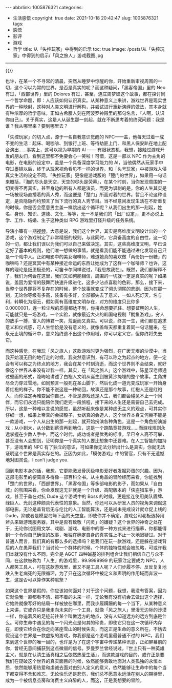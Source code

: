 ﻿﻿---
abbrlink: 1005876321
categories:
- 生活感悟
copyright: true
date: 2021-10-18 20:42:47
slug: 1005876321
tags:
- 感悟
- 影评
- 游戏
- 哲学
title: 从「失控玩家」中得到的启示
toc: true
image: /posts/从「失控玩家」中得到的启示/「风之旅人」游戏截图.jpg
---
{{<douban type="movie" id="30337388">}}

也许，在某一个不寻常的清晨，突然从睡梦中惊醒的你，开始重新审视周围的一切，这个习以为常的世界，是否是真实的呢？而这种疑问，「黑客帝国」里的 Neo 有过，「西部世界」里的 Dolores 有过，甚至，连庄周梦蝶这个故事，都在探讨同一个哲学命题，即：人应该如何认识真实。从某种意义上来讲，游戏世界是现实世界的一种映射，这种对人类文明进行解构，并尝试进行重新演绎的做法，其本身就有种浓厚的哲学意味，正如古希腊人刻在阿波罗神殿里的那句名言，『人啊，认识你自己』。关于真实，这是人从诞生那一刻起，就在不断思考着的终究问题：我是谁？我从哪里来？要到哪里去？

「失控玩家」的切入点，源于一名自我意识觉醒的 NPC——盖，他每天过着一成不变的生活：起床、喝咖啡、到银行上班、等待劫匪上门、和黑人保安趴在地上配合演出……事实上，这可以视为早期的 AI —— 有限状态机，我想，接触过游戏开发的朋友们，看到这里都不免要会心一笑啦！可惜，这是一部以 NPC 作为主角的电影，在电影的设定中，盖是一个具备深度学习能力的 AI，当他偶然从玩家手中夺过墨镜以后，终于从玩家视角看见不一样的世界。和「头号玩家」中被游戏入侵真实生活的设定不同，「失控玩家」更像是游戏版的「楚门的世界」，如果用一句话来概括，『海的尽头是天空，天空的尽头是荧幕』，在某个时刻，当你发现周围的一切变得不再真实，甚至身边的所有人都是演员，而更为讽刺的是，你的人生其实是一场被现场直播着的真人秀，而这便是「楚门」所面对着的世界。暂且不论这种设定，是否隐隐约约预言了当下流行的真人秀节目。当不经意间发现生活在不断重复的时候，你是否会愿意男主盖一样跳出这个循环呢？从我们出生的那一刻起，姓名、身份、知识、道德、文化...等等，无一不是我们的「出厂设定」，更不必说上学、工作、结婚、生子这种类似 RPG 游戏里打怪升级的任务系统。

导演小策有一期[视频](https://www.bilibili.com/video/BV1vy4y187rR?spm_id_from=333.999.0.0)，大意是说，我们这个世界，其实是高维度文明设计出的一个游戏，这个游戏制定了非常精细的规则，与此同时，它具备高度的自由性，这一切的一切，都让我们误以为我们可以自己来做决定。其实，这些高维度文明，早已设定好了基本的规则，他们唯一想做的事情，就是看我们能不能通过进化发现自己只是一个戏中人。正如电影中的美女咖啡师，难道她真的喜欢做「两份奶一份糖」的咖啡吗？还是冥冥中有某种接近命运的东西让她成为了这样一个咖啡师？也许，这样的理论是细思极恐的，可笛卡尔同样说过，『我思故我在』。既然，我们都解释不了，我们为何会在这里，我们又如何能相信，周围的一切就一定是真实的呢？如果说，盖因为爱情的鼓舞而快速升级进化，这多少沾点喜剧的色彩，那么，接下来，当整个世界即将不复存在的时候，整个故事就变成了彻头彻尾的悲剧，因为在那一刻，无论你等级有多高，装备有多好，全部都失去了意义，一如人死灯灭，名与利，转瞬化为烟云，假如真有高维度文明存在，对方的维度只比你多0.0000001，连一粒尘埃的质量都达不到，你拼命想要抓住、想要证明的人生，可能就只是一场游戏，一个实验，就像最近大火的韩国电视剧「鱿鱼游戏」，穷人的放手一搏，富人的博君一笑，荒诞而又真实。可以说，终其一生，我们都在追求意义和仪式感，可人生恰恰是没有意义的，就像盖每天都重复着同一句话醒来，在永无止境的循环中，意义始终逃不出这个作用域，你可以定义它，但你终将失去它。

而这种感觉，在我玩「风之旅人」这款游戏时更为强烈，在广袤无垠的沙漠中，当我开始漫无目的地行走的时候，我突然意识到，有可以称之为起点的地方，便一定会有可以称之为终点的地方，我会在某个时刻消逝，而这个世界则不会结束，就好像这个世界从来没有过我一样。其实，在「风之旅人」这个游戏中，陈星汉老师通过壁画的形式，隐晦地讲述了白袍人文明从诞生到被黄沙掩埋的整个故事。主角拼尽全力穿过雪地，如同预言一般死在圣山脚下，然后化成一道光变成玩家一开始身着红袍的样子。你不能不说这是一种轮回，故事还是那个故事，红袍人还是红袍人，而你注定再难变回你自己。不管是游戏还是人生，我们都会碰见不止一个同伴，而它们永远只能陪伴我们走完一段旅程，接下来的人生还是需要自己去完成。所以，这是一种难以言说的感觉，虽然听起来像是某种虚无主义的观点，可其实你仔细一想，如果上帝真的会掷骰子，女娲真的会造人，这个世界本身又何尝不能是一款游戏，一个人从出生的那一刻起，就开始扮演各种角色，这是一个角色扮演游戏；从小到大，从分数到薪资再到地位，这是一个跑酷竞技游戏……而游戏规则永远掌握在少数人手中，而这个时代，成功或者是优秀的标准，早已令人高不可攀，甚至没有人会想到，证明你是一个真实的人要比想象中还要难。在人工智能的加持下，游戏里的 NPC 有了独立的意识，可如果你无法分辨出什么是真实，你就无法证明这个世界是真实存在的。正因为如此，「模仿游戏」中的警官，只有不无遗憾地对图灵说，I can’t judge you.

回到电影本身的话，我想，它更能激发骨灰级电影爱好者发掘彩蛋的兴趣。因为，这部电影里的梗简直多得像一部百科全书。从主角盖的冒险经历来看，你能找到「楚门的世界」、「西部世界」、「黑客帝国」等多部电影的影子，而如果从『自由城』的氛围来看，你会发现这无非就是一个升级、高配版本的「侠盗猎车手」游戏，甚至于盖在对抗 Dude 这个游戏中的 Boss 的时候，更是接连使用美队盾牌、绿巨人、光剑这种颇具代表性的意象。当然，你还可以从研发人员的视角来调侃这部电影，无论是盖背后无与伦比的人工智能算法，还是尚未完成设计就仓促上线的 Dude，抑或者是模型岛屿下面的天空盒，即使你并不确定，游戏公司老板选择用斧头来砸游戏服务器，其中是否有致敬「闪灵」的嫌疑？这个世界的神奇之处在于，无论你试图用文学、戏剧、游戏、电影中的哪一种方式来进行描摹，你都能得到一个令你自己确信的故事，唯独在确定自身的真实性上不止一次地迟疑过。对于普通人而言，我们真的有那么多的选择吗？是我们在玩一款游戏，还是躲在游戏背后的人在愚弄我们？当讨论一个群体的时候，个体的独特性就会被忽略，可或许我们本就没有什么不同，完全是 AGCT 四种碱基的排列组合让我们相信自己与众不同，在这款被称为「人生」的游戏里，99.9999999 的玩家注定要成为 NPC，人人都笑工具人，可在这款游戏里，谁又不是工具人呢？人们步履不停、反反复复地跌入生老病死的无限循环，为了只在这次循环中被定义和声明的作用域而奔波一生，这是否可以算作某种献祭？

如果这个世界是假的，你应该如何面对？对于这个问题，我想，我没有答案，因为它就像我一直都看不清、抓不着的未来一样，无论我有没有机会去做出这个选择，它始终就像写好的结局一样被放在哪里，而我步履蹒跚的每一个当下，从某种意义上来讲，它或许只是我走向未来的一个工具，就像「风之旅人」里漫无边际的沙漠一样，你追着风的足迹前往某个叫做远方的地点，没有人知道远方的远方到底是什么。可你生命中遇见的每一个闪光点是何其的珍贵，即使它只在这一次循环内存在，即使它终会在你走向某座雪山的时候失去，而这正是生命的意义所在，不妨去假设这个世界是一款虚拟的游戏，你我都是这个游戏里最普通不过的 NPC，我们来到这个世界的唯一目的，也许是为了在这个宇宙中传递某种讯息，正如屏幕前的你，曾经无意间捕获到这点微弱的信号。罗曼罗兰曾经说过，『世上只有一种英雄主义，就是在认清生活真相之后依然热爱生活』，而这款游戏的目的，或许正是要我们在窥破这个世界的真实面目的时候，依然能够勇敢地面对人类孤独的永恒本质，依然能够用热爱和虔诚去面对由别人定义的意义，依然能够让生命中的每个当下都变得不舍和难忘，无论快乐还是悲伤，我们总不愿意永远活在别人的期待里，成为一个被信息茧房和消费主义麻醉的人，而这，正是我想要的冒险。
